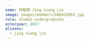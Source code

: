 ```yaml
---
name: 林敬翔 Jing-xiang Lin 
image: images/members/606415093.jpg 
role: alumni-undergraduate
enteryear: 2017
aliases:
  - jing xiang lin
---
```


